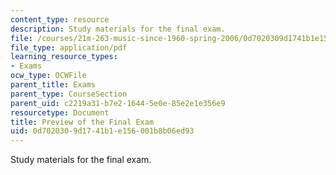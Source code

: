 ```yaml
---
content_type: resource
description: Study materials for the final exam.
file: /courses/21m-263-music-since-1960-spring-2006/0d7020309d1741b1e156001b8b06ed93_final_preview.pdf
file_type: application/pdf
learning_resource_types:
- Exams
ocw_type: OCWFile
parent_title: Exams
parent_type: CourseSection
parent_uid: c2219a31-b7e2-1644-5e0e-85e2e1e356e9
resourcetype: Document
title: Preview of the Final Exam
uid: 0d702030-9d17-41b1-e156-001b8b06ed93
---
```

Study materials for the final exam.

